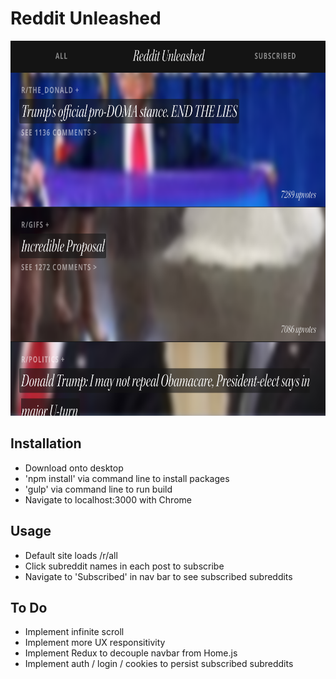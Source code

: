 # Reddit Unleashed

<img src=https://github.com/simeonlee/reddit/blob/master/images/app/reddit-unleashed-ui.png width=800 height=600 />

## Installation

+ Download onto desktop
+ 'npm install' via command line to install packages
+ 'gulp' via command line to run build
+ Navigate to localhost:3000 with Chrome

## Usage

+ Default site loads /r/all
+ Click subreddit names in each post to subscribe
+ Navigate to 'Subscribed' in nav bar to see subscribed subreddits

## To Do

+ Implement infinite scroll
+ Implement more UX responsitivity
+ Implement Redux to decouple navbar from Home.js
+ Implement auth / login / cookies to persist subscribed subreddits
